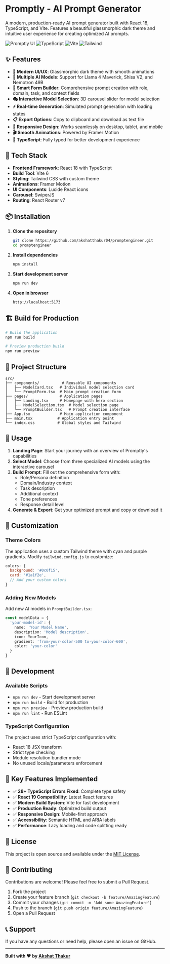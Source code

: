 # Promptly - AI Prompt Generator

A modern, production-ready AI prompt generator built with React 18, TypeScript, and Vite. Features a beautiful glassmorphic dark theme and intuitive user experience for creating optimized AI prompts.

![Promptly UI](https://img.shields.io/badge/React-18-blue) ![TypeScript](https://img.shields.io/badge/TypeScript-5-blue) ![Vite](https://img.shields.io/badge/Vite-6-purple) ![Tailwind](https://img.shields.io/badge/Tailwind-3-cyan)

## ✨ Features

- **🎨 Modern UI/UX**: Glassmorphic dark theme with smooth animations
- **🤖 Multiple AI Models**: Support for Llama 4 Maverick, Shisa V2, and Nemotron 49B
- **📝 Smart Form Builder**: Comprehensive prompt creation with role, domain, task, and context fields
- **🎭 Interactive Model Selection**: 3D carousel slider for model selection
- **⚡ Real-time Generation**: Simulated prompt generation with loading states
- **📋 Export Options**: Copy to clipboard and download as text file
- **📱 Responsive Design**: Works seamlessly on desktop, tablet, and mobile
- **🎬 Smooth Animations**: Powered by Framer Motion
- **🔧 TypeScript**: Fully typed for better development experience

## 🚀 Tech Stack

- **Frontend Framework**: React 18 with TypeScript
- **Build Tool**: Vite 6
- **Styling**: Tailwind CSS with custom theme
- **Animations**: Framer Motion
- **UI Components**: Lucide React icons
- **Carousel**: SwiperJS
- **Routing**: React Router v7

## 📦 Installation

1. **Clone the repository**
   ```bash
   git clone https://github.com/akshatthakur04/promptengineer.git
   cd promptengineer
   ```

2. **Install dependencies**
   ```bash
   npm install
   ```

3. **Start development server**
   ```bash
   npm run dev
   ```

4. **Open in browser**
   ```
   http://localhost:5173
   ```

## 🏗️ Build for Production

```bash
# Build the application
npm run build

# Preview production build
npm run preview
```

## 📁 Project Structure

```
src/
├── components/          # Reusable UI components
│   ├── ModelCard.tsx   # Individual model selection card
│   └── PromptForm.tsx  # Main prompt creation form
├── pages/              # Application pages
│   ├── Landing.tsx     # Homepage with hero section
│   ├── ModelSelection.tsx  # Model selection page
│   └── PromptBuilder.tsx   # Prompt creation interface
├── App.tsx             # Main application component
├── main.tsx           # Application entry point
└── index.css          # Global styles and Tailwind
```

## 🎯 Usage

1. **Landing Page**: Start your journey with an overview of Promptly's capabilities
2. **Select Model**: Choose from three specialized AI models using the interactive carousel
3. **Build Prompt**: Fill out the comprehensive form with:
   - Role/Persona definition
   - Domain/Industry context
   - Task description
   - Additional context
   - Tone preferences
   - Response detail level
4. **Generate & Export**: Get your optimized prompt and copy or download it

## 🎨 Customization

### Theme Colors
The application uses a custom Tailwind theme with cyan and purple gradients. Modify `tailwind.config.js` to customize:

```javascript
colors: {
  background: '#0c0f15',
  card: '#1a1f2e',
  // Add your custom colors
}
```

### Adding New Models
Add new AI models in `PromptBuilder.tsx`:

```typescript
const modelData = {
  'your-model-id': {
    name: 'Your Model Name',
    description: 'Model description',
    icon: YourIcon,
    gradient: 'from-your-color-500 to-your-color-600',
    color: 'your-color'
  }
}
```

## 🔧 Development

### Available Scripts

- `npm run dev` - Start development server
- `npm run build` - Build for production
- `npm run preview` - Preview production build
- `npm run lint` - Run ESLint

### TypeScript Configuration

The project uses strict TypeScript configuration with:
- React 18 JSX transform
- Strict type checking
- Module resolution bundler mode
- No unused locals/parameters enforcement

## 🌟 Key Features Implemented

- ✅ **28+ TypeScript Errors Fixed**: Complete type safety
- ✅ **React 19 Compatibility**: Latest React features
- ✅ **Modern Build System**: Vite for fast development
- ✅ **Production Ready**: Optimized build output
- ✅ **Responsive Design**: Mobile-first approach
- ✅ **Accessibility**: Semantic HTML and ARIA labels
- ✅ **Performance**: Lazy loading and code splitting ready

## 📄 License

This project is open source and available under the [MIT License](LICENSE).

## 🤝 Contributing

Contributions are welcome! Please feel free to submit a Pull Request.

1. Fork the project
2. Create your feature branch (`git checkout -b feature/AmazingFeature`)
3. Commit your changes (`git commit -m 'Add some AmazingFeature'`)
4. Push to the branch (`git push origin feature/AmazingFeature`)
5. Open a Pull Request

## 📞 Support

If you have any questions or need help, please open an issue on GitHub.

---

**Built with ❤️ by [Akshat Thakur](https://github.com/akshatthakur04)**

